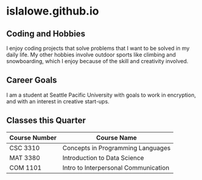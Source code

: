 # islalowe.github.io

## Coding and Hobbies

I enjoy coding projects that solve problems that I want to be solved in my daily life. My other hobbies involve outdoor sports like climbing and snowboarding, which I enjoy because of the skill and creativity involved.

## Career Goals

I am a student at Seattle Pacific University with goals to work in encryption, and with an interest in creative start-ups.

## Classes this Quarter


| Course Number | Course Name                           |
| ------------- | --------------------                  |
| CSC 3310      | Concepts in Programming Languages     |
| MAT 3380      | Introduction to Data Science          |
| COM 1101      | Intro to Interpersonal Communication  |
